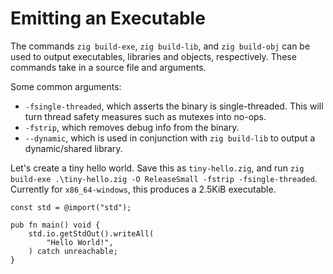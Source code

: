 # Emitting an Executable

The commands `zig build-exe`, `zig build-lib`, and `zig build-obj` can be used
to output executables, libraries and objects, respectively. These commands take
in a source file and arguments.

Some common arguments:

- `-fsingle-threaded`, which asserts the binary is single-threaded. This will
  turn thread safety measures such as mutexes into no-ops.
- `-fstrip`, which removes debug info from the binary.
- `--dynamic`, which is used in conjunction with `zig build-lib` to output a
  dynamic/shared library.

Let's create a tiny hello world. Save this as `tiny-hello.zig`, and run
`zig build-exe .\tiny-hello.zig -O ReleaseSmall -fstrip -fsingle-threaded`.
Currently for `x86_64-windows`, this produces a 2.5KiB executable.

<!--no_test-->

```zig
const std = @import("std");

pub fn main() void {
    std.io.getStdOut().writeAll(
        "Hello World!",
    ) catch unreachable;
}
```
